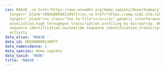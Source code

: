 ```yaml
---
csv: NAA30 ,<a href="https://www.ensembl.org/Homo_sapiens/Gene/Summary?db=core;g=ENSG00000139977"
  target="_blank">ENSG00000139977</a>,<a href="https://www.ncbi.nlm.nih.gov/pubmed/28369544"
  target="_blank"><i class="fas fa-file"></i></a>",genetic interference,functional
  association,high throughput transcription profiling by microarray, HF73 cells,nucleotide
  sequence identification,nucleotide sequence identification,transcriptional regulation,up-regulates
  activity
data_alias: 'NAA30 '
data_id: ENSG00000139977
data_numevidence: 1
data_species: Homo sapiens
data_taxid: '9606'
title: 'NAA30 '
---
```

